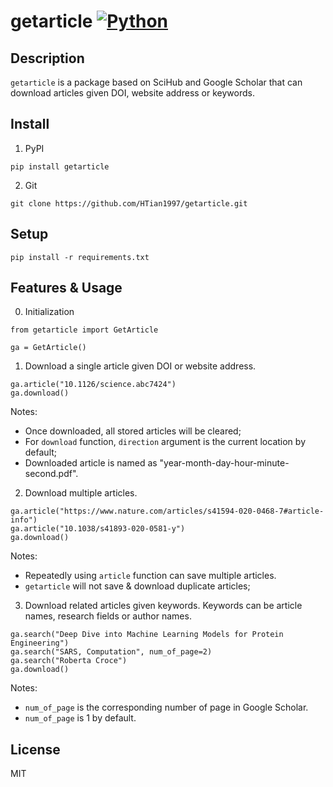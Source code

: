 # getarticle [![Python](https://img.shields.io/badge/Python-3%2B-blue.svg)](https://www.python.org)

## Description 

`getarticle` is a package based on SciHub and Google Scholar that can download articles given DOI, website address or keywords.

## Install

1. PyPI

```
pip install getarticle
```

2. Git

```
git clone https://github.com/HTian1997/getarticle.git
```

## Setup

```python3
pip install -r requirements.txt
```

## Features & Usage

0. Initialization

```python3
from getarticle import GetArticle

ga = GetArticle()
```

1. Download a single article given DOI or website address. 

```python3
ga.article("10.1126/science.abc7424")
ga.download()
```

Notes: 
- Once downloaded, all stored articles will be cleared;
- For `download` function, `direction` argument is the current location by default;
- Downloaded article is named as "year-month-day-hour-minute-second.pdf".

2. Download multiple articles.

```python3
ga.article("https://www.nature.com/articles/s41594-020-0468-7#article-info")
ga.article("10.1038/s41893-020-0581-y")
ga.download()
```

Notes: 
- Repeatedly using `article` function can save multiple articles. 
- `getarticle` will not save & download duplicate articles;


3. Download related articles given keywords. Keywords can be article names, research fields or author names. 

```python3
ga.search("Deep Dive into Machine Learning Models for Protein Engineering")
ga.search("SARS, Computation", num_of_page=2)
ga.search("Roberta Croce")
ga.download()
```

Notes: 
- `num_of_page` is the corresponding number of page in Google Scholar. 
- `num_of_page` is 1 by default. 

## License

MIT
